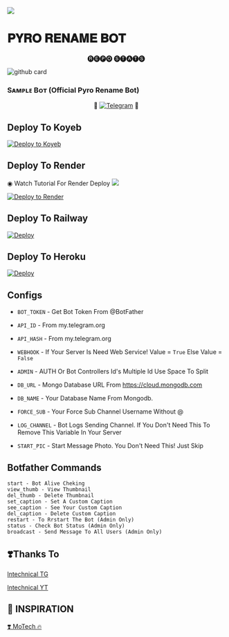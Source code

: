 <img src="https://user-images.githubusercontent.com/73097560/115834477-dbab4500-a447-11eb-908a-139a6edaec5c.gif">

# 𝐏𝐘𝐑𝐎 𝐑𝐄𝐍𝐀𝐌𝐄 𝐁𝐎𝐓


<p align="center"> 🅡🅔🅟🅞 🅢🅣🅐🅣🅢 </p>


![github card](https://github-readme-stats.vercel.app/api/pin/?username=TEAM-PYRO-BOTZ&repo=PYRO-RENAME-BOT&theme=dark)


### Sᴀᴍᴩʟᴇ Bᴏᴛ (Official Pyro Rename Bot)

<p align="center">
🤖 <a href="https://t.me/Pyro_Rename_Bot"><img title="Telegram" src="https://img.shields.io/static/v1?label=PYRO+RENAME&message=BOT&color=blue-green"></a> 🤖
</p>


## Deploy To Koyeb

[![Deploy to Koyeb](https://www.koyeb.com/static/images/deploy/button.svg)](https://app.koyeb.com/deploy?type=git&repository=github.com/TEAM-PYRO-BOTZ/PYRO-RENAME-BOT&env[BOT_TOKEN]&env[API_ID]&env[API_HASH]&env[WEBHOOK]=True&env[ADMIN]&env[DB_URL]&env[DB_NAME]=pyro-botz&env[FORCE_SUB]&env[START_PIC]&env[LOG_CHANNEL]=You%20Dont%20Need%20LogChannel%20To%20Remove%20This%20Variable&run_command=python%20bot.py&branch=main&name=pyro-rename) 

## Deploy To Render

◉ Watch Tutorial For Render Deploy <a href="https://graph.org/file/3c0171b4d2d72a2018a18.jpg"><img src="https://img.shields.io/badge/Watch%20Tutorial%20On%20YouTube-red.svg?logo=Youtube"></a>                     

[![Deploy to Render](https://render.com/images/deploy-to-render-button.svg)](https://render.com/deploy?repo=https://github.com/TEAM-PYRO-BOTZ/PYRO-RENAME-BOT)

## Deploy To Railway

<a href="https://graph.org/file/fabd75cd5043d2cfdc13d.jpg"><img src="https://railway.app/button.svg" alt="Deploy"></a>

## Deploy To Heroku

<a href="https://heroku.com/deploy?template=https://github.com/Marrivj00/marrirename.git"><img src="https://www.herokucdn.com/deploy/button.svg" alt="Deploy"></a>



## Configs 

* `BOT_TOKEN`  - Get Bot Token From @BotFather

* `API_ID` - From my.telegram.org 

* `API_HASH` - From my.telegram.org

* `WEBHOOK` - If Your Server Is Need Web Service! Value = `True` Else Value = `False`

* `ADMIN` - AUTH Or Bot Controllers Id's Multiple Id Use Space To Split 

* `DB_URL`  - Mongo Database URL From https://cloud.mongodb.com

* `DB_NAME`  - Your Database Name From Mongodb. 

* `FORCE_SUB` - Your Force Sub Channel Username Without @

* `LOG_CHANNEL` - Bot Logs Sending Channel. If You Don't Need This To Remove This Variable In Your Server

* `START_PIC` - Start Message Photo. You Don't Need This! Just Skip

## Botfather Commands
```
start - Bot Alive Cheking
view_thumb - View Thumbnail
del_thumb - Delete Thumbnail
set_caption - Set A Custom Caption
see_caption - See Your Custom Caption
del_caption - Delete Custom Caption
restart - To Rrstart The Bot (Admin Only)
status - Check Bot Status (Admin Only)
broadcast - Send Message To All Users (Admin Only)
```

## ❣️Thanks To

<a href="https://t.me/lntechnical">
   <p> lntechnical TG</p>
  </a>
<a href="https://youtube.com/c/LNtechnical">
   <p> lntechnical YT </p>
  </a>

## 🤩 INSPIRATION

<a href="https://youtube.com/c/MoTech_YT">
   <p>❣️ MoTech 🔥</p>
  </a>




